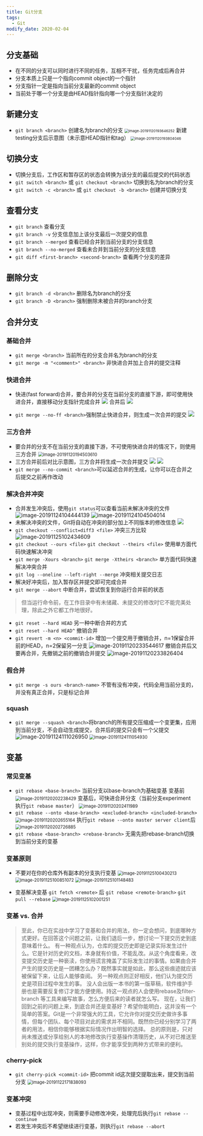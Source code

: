 ```yaml
---
title: Git分支
tags: 
  - Git
modify_date: 2020-02-04
---
```


## 分支基础

* 在不同的分支可以同时进行不同的任务，互相不干扰，任务完成后再合并
* 分支本质上只是一个指向commit object的一个指针
* 分支指针一定是指向当前分支最新的commit object
* 当前处于哪一个分支是由HEAD指针指向哪一个分支指针决定的

<!--more-->

## 新建分支

* `git branch <branch>` 创建名为branch的分支
  <img src="https://i.loli.net/2020/05/17/jZUXAGpRrsozWBi.png" alt="image-20191120193646252" style="zoom:67%;" />
  新建testing分支后示意图（未示意HEAD指针和tag）
  <img src="https://i.loli.net/2020/05/17/Ew6D7zPHtrOqcsN.png" alt="image-20191120193804046" style="zoom:67%;" />

## 切换分支

* 切换分支后，工作区和暂存区的状态会转换为该分支的最后提交的代码状态
* `git switch <branch>` 或 `git checkout <branch>` 切换到名为branch的分支
* `git switch -c <branch>` 或 `git checkout -b <branch>` 创建并切换分支

## 查看分支

* `git branch` 查看分支
* `git branch -v` 分支信息加上该分支最后一次提交的信息
* `git branch --merged` 查看已经合并到当前分支的分支信息
* `git branch --no-merged` 查看未合并到当前分支的分支信息
* `git diff <first-branch> <second-branch>` 查看两个分支的差异

## 删除分支

* `git branch -d <branch>` 删除名为branch的分支
* `git branch -D <branch>` 强制删除未被合并的branch分支

## 合并分支

### 基础合并

* `git merge <branch>` 当前所在的分支合并名为branch的分支
* `git merge -m "<comment>" <branch>` 非快进合并加上合并的提交注释

### 快进合并

* 快进(fast forward)合并，要合并的分支在当前分支的直接下游，即可使用快进合并，直接移动分支指针完成合并
  ![](https://backlog.com/git-tutorial/cn/img/post/stepup/capture_stepup1_4_1.png)
  合并后
  ![](https://backlog.com/git-tutorial/cn/img/post/stepup/capture_stepup1_4_2.png)

* `git merge --no-ff <branch>`强制禁止快进合并，则生成一次合并的提交
  ![](https://backlog.com/git-tutorial/cn/img/post/stepup/capture_stepup1_4_5.png)

### 三方合并

* 要合并的分支不在当前分支的直接下游，不可使用快进合并的情况下，则使用三方合并
  <img src="https://i.loli.net/2020/05/17/5opTGviNxwlzBtW.png" alt="image-20191120194503610" style="zoom:80%;" />
* 三方合并前后对比示意图，三方合并将生成一次合并提交
  ![](https://backlog.com/git-tutorial/cn/img/post/stepup/capture_stepup1_4_3.png)
  ![](https://backlog.com/git-tutorial/cn/img/post/stepup/capture_stepup1_4_4.png)
* `git merge --no-commit <branch>`可以延迟合并的生成，让你可以在合并之后提交之前再作改动

### 解决合并冲突

* 合并发生冲突后，使用`git status`可以查看当前未解决冲突的文件
  ![image-20191124104444139](https://i.loli.net/2020/05/17/lrs2Pc8ydxFbpMN.png)
  ![image-20191124104504014](https://i.loli.net/2020/05/17/EiyBgYNbvpeHSuJ.png)
* 未解决冲突的文件，Git将自动在冲突的部分加上不同版本的修改信息
  ![](https://backlog.com/git-tutorial/cn/img/post/intro/capture_intro5_1_3.png)
* `git checkout --conflict=diff3 <file>` 冲突三方比较
  ![image-20191125102434609](https://i.loli.net/2020/05/17/Y97RlXo2h8ODErV.png)
* `git checkout --ours <file>` `git checkout --theirs <file>` 使用单方面代码快速解决冲突
* `git merge -Xours <branch>` `git merge -Xtheirs <branch>` 单方面代码快速解决冲突合并
* `git log --oneline --left-right --merge` 冲突相关提交日志
* 解决好冲突后，加入暂存区并提交即可完成合并
* `git merge --abort` 中断合并，尝试恢复到你运行合并前的状态

>但当运行命令前，在工作目录中有未储藏、未提交的修改时它不能完美处理，除此之外它都工作地很好。

* `git reset --hard HEAD` 另一种中断合并的方式
* `git reset --hard HEAD^` 撤销合并
* `git revert -m <n> <commit-id>` 增加一个提交用于撤销合并，n=1保留合并前的HEAD，n=2保留另一分支
  <img src="https://i.loli.net/2020/05/17/XEWuDLzGQxmdKbp.png" alt="image-20191120233544617"  />
  撤销合并后又要再合并，先撤销之前的撤销合并提交
  <img src="https://i.loli.net/2020/05/17/Oh9IbnxsfHyrKdV.png" alt="image-20191120233826404"  />

### 假合并

* `git merge -s ours <branch-name>` 不管有没有冲突，代码全用当前分支的，并没有真正合并，只是标记合并

### squash

* `git merge --squash <branch>`将branch的所有提交压缩成一个变更集，应用到当前分支，不会自动生成提交，合并后的提交只会有一个父提交
  ![image-20191124111026950](https://i.loli.net/2020/05/17/ufahFUYBSK58Lm1.png)
  <img src="https://i.loli.net/2020/05/17/C9qaNLk5h8zYrIO.png" alt="image-20191124111054930" style="zoom:80%;" />


## 变基


### 常见变基

* `git rebase <base-branch>` 当前分支以base-branch为基础变基
  变基前
  <img src="https://i.loli.net/2020/05/17/hSL62cXnGeHtraN.png" alt="image-20191120202238429" style="zoom:80%;" />
  变基后，可快进合并分支（当前分支experiment 执行`git rebase master`）
  <img src="https://i.loli.net/2020/05/17/4ztYKdmyv9lgTPD.png" alt="image-20191120202411989" style="zoom:80%;" />
* `git rebase --onto <base-branch> <excluded-branch> <included-branch>`
  <img src="https://i.loli.net/2020/05/17/184WP7aZEIwF9md.png" alt="image-20191120202655164" style="zoom:80%;" />
  执行`git rebase --onto master server client`后
  <img src="https://i.loli.net/2020/05/17/paDvHgx2JUwCdry.png" alt="image-20191120202726885" style="zoom:80%;" />
* `git rebase <base-branch> <rebase-branch>` 无需先把rebase-branch切换到当前分支的变基

### 变基原则

* 不要对在你的仓库外有副本的分支执行变基
  <img src="https://i.loli.net/2020/05/17/uqnHXNYV8gdFQ2c.png" alt="image-20191125100430213" style="zoom:80%;" />
  <img src="https://i.loli.net/2020/05/17/kUMfED3sxbiYuTc.png" alt="image-20191125100851072" style="zoom:80%;" />
  <img src="https://i.loli.net/2020/05/17/4c3MQAbBwmXozZC.png" alt="image-20191125101148483" style="zoom:80%;" />

* 变基解决变基 `git fetch <remote>` 后 `git rebase <remote-branch>` 
  `git pull --rebase`
   <img src="https://i.loli.net/2020/05/17/jysxZuUqECKVLIQ.png" alt="image-20191125102001251" style="zoom:80%;" />

### 变基 vs. 合并

>至此，你已在实战中学习了变基和合并的用法，你一定会想问，到底哪种方式更好。在回答这个问题之前，让我们退后一步，想讨论一下提交历史到底意味着什么。
>有一种观点认为，仓库的提交历史即是记录实际发生过什么。它是针对历史的文档，本身就有价值，不能乱改。从这个角度看来，改变提交历史是一种亵渎，你使用谎言掩盖了实际发生过的事情。如果由合并产生的提交历史是一团糟怎么办？既然事实就是如此，那么这些痕迹就应该被保留下来，让后人能够查阅。
>另一种观点则正好相反，他们认为提交历史是项目过程中发生的事。 没人会出版一本书的第一版草稿，软件维护手册也是需要反复修订才能方便使用。持这一观点的人会使用rebase及filter-branch 等工具来编写故事，怎么方便后来的读者就怎么写。
>现在，让我们回到之前的问题上来，到底合并还是变基好？希望你能明白，这并没有一个简单的答案。Git是一个非常强大的工具，它允许你对提交历史做许多事情，但每个团队、每个项目对此的需求并不相同。既然你已经分别学习了两者的用法，相信你能够根据实际情况作出明智的选择。
>总的原则是，只对尚未推送或分享给别人的本地修改执行变基操作清理历史，从不对已推送至别处的提交执行变基操作，这样，你才能享受到两种方式带来的便利。

### cherry-pick

* `git cherry-pick <commit-id>` 把commit id这次提交提取出来，提交到当前分支
  <img src="https://i.loli.net/2020/05/17/nJu8H1v39oWN5aj.png" alt="image-20191122171838093" style="zoom:80%;" />

### 变基冲突

* 变基过程中出现冲突，则需要手动修改冲突，处理完后执行`git rebase --continue`
* 若发生冲突后不希望继续进行变基，则执行`git rebase --abort`